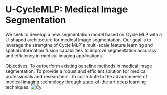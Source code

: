 # U-CycleMLP: Medical Image Segmentation
We seek to develop a new segmentation model based on Cycle MLP with a U-shaped architecture for medical image segmentation. Our goal is to leverage the strengths of Cycle MLP's multi-scale feature learning and spatial information fusion capabilities to improve segmentation accuracy and efficiency in medical imaging applications.


Objectives:
To outperform existing baseline methods in medical image segmentation.
To provide a robust and efficient solution for medical professionals and researchers.
To contribute to the advancement of medical imaging technology through state-of-the-art deep learning techniques.
![Cy](https://github.com/DaliaAlzubi/U-CycleMLP/assets/86482704/9069f804-3430-4653-8c9d-243fdcb33f94)

